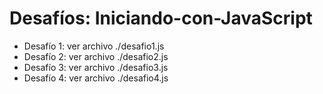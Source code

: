 <h1> Desafíos: Iniciando-con-JavaScript </h1>

- Desafío 1: ver archivo ./desafio1.js
- Desafío 2: ver archivo ./desafio2.js
- Desafío 3: ver archivo ./desafio3.js
- Desafío 4: ver archivo ./desafio4.js
